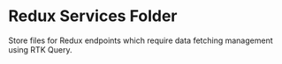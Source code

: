 # Redux Services Folder

Store files for Redux endpoints which require data fetching management using RTK Query.
